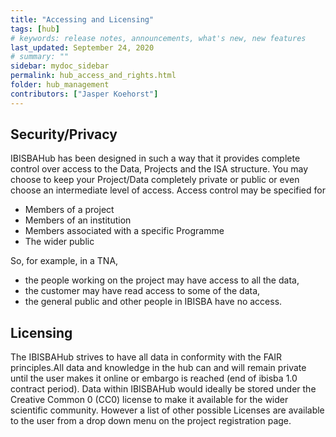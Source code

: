 ```yaml
---
title: "Accessing and Licensing"
tags: [hub]
# keywords: release notes, announcements, what's new, new features
last_updated: September 24, 2020
# summary: ""
sidebar: mydoc_sidebar
permalink: hub_access_and_rights.html
folder: hub_management
contributors: ["Jasper Koehorst"]
---
```


## Security/Privacy

IBISBAHub has been designed in such a way that it provides complete control over access to the Data, Projects and the ISA structure. You may choose to keep your Project/Data completely private or public or even choose an intermediate level of access. Access control may be specified for

- Members of a project
- Members of an institution
- Members associated with a specific Programme
- The wider public

So, for example, in a TNA,

- the people working on the project may have access to all the data,
- the customer may have read access to some of the data,
- the general public and other people in IBISBA have no access.

## Licensing

The IBISBAHub strives to have all data in conformity with the FAIR principles.All data and knowledge in the hub can and will remain private until the user makes it online or embargo is reached (end of ibisba 1.0 contract period). Data within IBISBAHub would  ideally be  stored under the Creative Common 0  (CC0) license to make it available for the wider scientific community. However a list of other possible Licenses are available to the user from a drop down menu on the project registration page.
